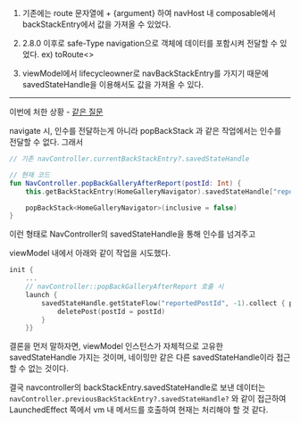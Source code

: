 
1. 기존에는 route 문자열에 + {argument} 하여 navHost 내 composable에서 backStackEntry에서 값을 가져올 수 있었다.

2. 2.8.0 이후로 safe-Type navigation으로 객체에 데이터를 포함시켜 전달할 수 있었다. ex) toRoute<>

3. viewModel에서 lifecycleowner로 navBackStackEntry를 가지기 때문에 savedStateHandle을 이용해서도 값을 가져올 수 있다.

- - - 
이번에 처한 상황 - [같은 질문](https://slack-chats.kotlinlang.org/t/16932540/how-can-i-collect-observe-changes-from-savedstatehandle-in-a)

navigate 시, 인수를 전달하는게 아니라 popBackStack 과 같은 작업에서는 인수를 전달할 수 없다.
그래서 
```kotlin
// 기존 navController.currentBackStackEntry?.savedStateHandle

// 현재 코드
fun NavController.popBackGalleryAfterReport(postId: Int) {
    this.getBackStackEntry(HomeGalleryNavigator).savedStateHandle["reportedPostId"] = postId

    popBackStack<HomeGalleryNavigator>(inclusive = false)
}
```
이런 형태로 NavController의 savedStateHandle을 통해 인수를 넘겨주고

viewModel 내에서 아래와 같이 작업을 시도했다.
```kotlin
init {    
	...
    // navController::popBackGalleryAfterReport 호출 시  
    launch {  
        savedStateHandle.getStateFlow("reportedPostId", -1).collect { postId ->  
            deletePost(postId = postId)  
        }  
    }}
```


결론을 먼저 말하자면, viewModel 인스턴스가 자체적으로 고유한 savedStateHandle 가지는 것이며,
네이밍만 같은 다른 savedStateHandle이라 접근할 수 없는 것이다.

결국 navcontroller의 backStackEntry.savedStateHandle로 보낸 데이터는
`navController.previousBackStackEntry?.savedStateHandle?` 와 같이 접근하여
LaunchedEffect 쪽에서 vm 내 메서드를 호출하여 현재는 처리해야 할 것 같다.
